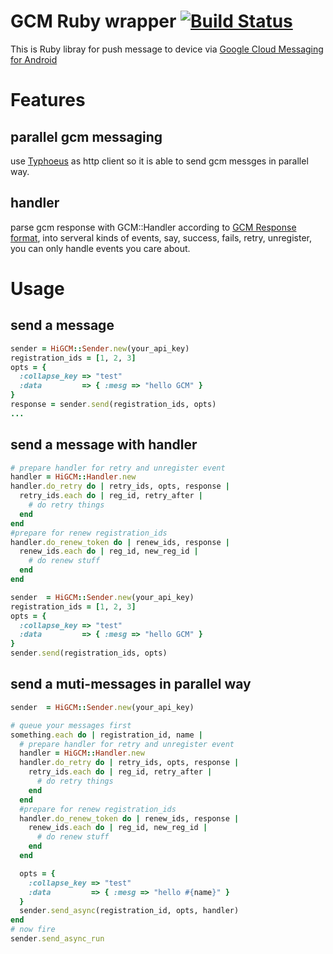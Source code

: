 GCM Ruby wrapper  [![Build Status](https://secure.travis-ci.org/hifrank/higcm.png?branch=master)](http://travis-ci.org/hifrank/higcm)
===
This is Ruby libray for push message to device via [Google Cloud Messaging for Android](http://developer.android.com/guide/google/gcm/index.html)
# Features
## parallel gcm messaging 
use [Typhoeus](http://typhoeus.github.com/) as http client so it is able to send gcm messges in parallel way.

## handler
parse gcm response with GCM::Handler according to [GCM Response format](http://developer.android.com/guide/google/gcm/gcm.html#response), 
into serveral kinds of events, say, success, fails, retry, unregister, you can only handle events you care about.

# Usage

## send a message
```ruby
sender = HiGCM::Sender.new(your_api_key)
registration_ids = [1, 2, 3]
opts = {
  :collapse_key => "test"
  :data         => { :mesg => "hello GCM" }
}
response = sender.send(registration_ids, opts)
...
```

## send a message with handler
```ruby
# prepare handler for retry and unregister event
handler = HiGCM::Handler.new
handler.do_retry do | retry_ids, opts, response |
  retry_ids.each do | reg_id, retry_after |
    # do retry things
  end
end
#prepare for renew registration_ids 
handler.do_renew_token do | renew_ids, response |
  renew_ids.each do | reg_id, new_reg_id |
    # do renew stuff
  end
end

sender  = HiGCM::Sender.new(your_api_key)
registration_ids = [1, 2, 3]
opts = {
  :collapse_key => "test"
  :data         => { :mesg => "hello GCM" }
}
sender.send(registration_ids, opts)
```

## send a muti-messages in parallel way 
```ruby
sender  = HiGCM::Sender.new(your_api_key)

# queue your messages first 
something.each do | registration_id, name |
  # prepare handler for retry and unregister event
  handler = HiGCM::Handler.new
  handler.do_retry do | retry_ids, opts, response |
    retry_ids.each do | reg_id, retry_after |
      # do retry things
    end
  end
  #prepare for renew registration_ids 
  handler.do_renew_token do | renew_ids, response |
    renew_ids.each do | reg_id, new_reg_id |
      # do renew stuff
    end
  end

  opts = {
    :collapse_key => "test"
    :data         => { :mesg => "hello #{name}" }
  }
  sender.send_async(registration_id, opts, handler)
end
# now fire
sender.send_async_run
```
